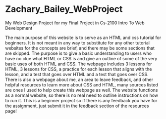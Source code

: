 # Zachary_Bailey_WebProject
My Web Design Project for my Final Project in Cs-2100 Intro To Web Development

The main purpose of this website is to serve as an HTML and css tutorial for beginners. It is not meant in any way to substitute for any other tutorial websites for the concepts are brief, and there may be some sections that are skipped. The purpose is to give a basic understanding to users who have no clue what HTML or CSS is and give an outline of some of the very basic uses of both HTML and CSS. The webpage includes 3 lessons for HTML, 3 lessons for CSS, a practice for each lesson that aligns with the lesson, and a test that goes over HTML and a test that goes over CSS. There is also a webpage about me, an area to leave feedback, and other helpful resources to learn more about CSS and HTML, many sources listed are ones I used to help create this webpage as well. The website functions as a normal website, so there is no real need to outline instructions on how to run it. This is a beginner project so if there is any feedback you have for the assignment, just submit it in the feedback section of the resources page!
